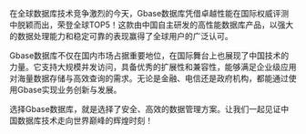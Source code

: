 在全球数据库技术竞争激烈的今天，Gbase数据库凭借卓越性能在国际权威评测中脱颖而出，荣登全球TOP5！这款由中国自主研发的高性能数据库产品，以强大的数据处理能力和稳定可靠的表现赢得了全球用户的广泛认可。

Gbase数据库不仅在国内市场占据重要地位，在国际舞台上也展现了中国技术的力量。它支持大规模并发访问，具备优秀的扩展性和兼容性，能够满足企业级应用对海量数据存储与高效查询的需求。无论是金融、电信还是政府机构，都能通过使用Gbase实现业务创新与发展。

选择Gbase数据库，就是选择了安全、高效的数据管理方案。让我们一起见证中国数据库技术走向世界巅峰的辉煌时刻！